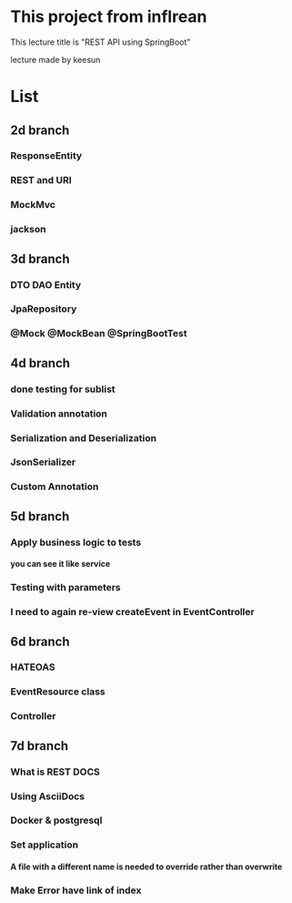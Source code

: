  
 
# This project from inflrean

This lecture title is "REST API using SpringBoot"

lecture made by keesun

# List


## 2d branch

### ResponseEntity

### REST and URI

### MockMvc

### jackson


## 3d branch

### DTO DAO Entity

### JpaRepository

### @Mock @MockBean @SpringBootTest


## 4d branch

### done testing for sublist

### Validation annotation

### Serialization and Deserialization

###  JsonSerializer<Errors>  

### Custom Annotation


## 5d branch

###  Apply business logic to tests 

#### you can see it like service

### Testing with parameters

### I need to again re-view createEvent in EventController


## 6d branch

### HATEOAS

### EventResource class

### Controller


## 7d branch

### What is REST DOCS

### Using AsciiDocs

### Docker & postgresql

### Set application

#### A file with a different name is needed to override rather than overwrite

### Make Error have link of index
